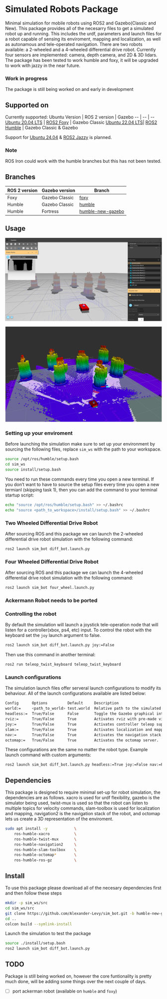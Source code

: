# Simulated Robots Package 
Minimal simulation for mobile robots using ROS2 and Gazebo(Classic and New). This package provides all of the necesarry files to get a simulated robot up and running. This includes the urdf, parameters and launch files for a robot capable of sensing its enviroment, mapping and localization, as well as autonamous and tele-operated navigation. There are two robots available: a 2-wheeled and a 4-wheeled differential drive robot. Currently four sensors are implemented: camera, depth camera, and 2D & 3D lidars. The package has been tested to work humble and foxy, it will be upgraded to work with jazzy in the near future. 

### Work in progress
The package is still being worked on and early in development

## Supported on
Currently supported:
Ubuntu Version | ROS 2 version | Gazebo
-- | -- | -- 
[Ubuntu 20.04 LTS](https://releases.ubuntu.com/focal/) | [ROS2 Foxy](https://docs.ros.org/en/foxy/Installation.html) | Gazebo Classic 
[Ubuntu 22.04 LTS](https://releases.ubuntu.com/jammy/)| [ROS2 Humble](https://docs.ros.org/en/rolling/Releases/Release-Humble-Hawksbill.html) | Gazebo Classic & Gazebo

Support for [Ubuntu 24.04](https://releases.ubuntu.com/noble/) & [ROS2 Jazzy](https://docs.ros.org/en/jazzy/Installation.html) is planned.


### Note
ROS Iron could work with the humble branches but this has not been tested.

## Branches
ROS 2 version | Gazebo version | Branch 
-- | -- | -- 
Foxy | Gazebo Classic | [foxy](https://github.com/Alexander-Levy/sim_bot/tree/foxy) 
Humble | Gazebo Classic | [humble](https://github.com/Alexander-Levy/sim_bot/tree/humble) 
Humble | Fortress | [humble-new-gazebo](https://github.com/Alexander-Levy/sim_bot/tree/humble-new-gazebo) 

## Usage
![alt text](https://github.com/Alexander-Levy/sim_bot/blob/humble-new-gazebo/media/new_gazebo_sim.png "Gazebo Simulation")

![alt text](https://github.com/Alexander-Levy/sim_bot/blob/humble-new-gazebo/media/simulation_sample.png "ROS Visualizer")

### Setting up your enviroment 
Before launching the simulation make sure to set up your environment by sourcing the following files, replace `sim_ws` with the path to your workspace.
```bash
source /opt/ros/humble/setup.bash
cd sim_ws                           
source install/setup.bash
```

You need to run these commands every time you open a new terminal. If you don’t want to have to source the setup files every time you open a new termianl (skipping task 1), then you can add the command to your terminal startup script: 
```bash
echo "source /opt/ros/humble/setup.bash" >> ~/.bashrc
echo "source <path_to_workspace>/install/setup.bash" >> ~/.bashrc
```

### Two Wheeled Differential Drive Robot
After sourcing ROS and this package we can launch the 2-wheeled differential drive robot simulation with the following command:
```bash
ros2 launch sim_bot diff_bot.launch.py 
```

### Four Wheeled Differential Drive Robot  
After sourcing ROS and this package we can launch the 4-wheeled differential drive robot simulation with the following command:
```bash
ros2 launch sim_bot four_wheel.launch.py 
```

### Ackermann Robot needs to be ported

### Controlling the robot
By default the simulation will launch a joystick tele-operation node that will listen for a controller(xbox, ps4, etc) input. To control the robot with the keyboard set the `joy` launch argument to false.
```bash
ros2 launch sim_bot diff_bot.launch.py joy:=False
```

Then use this command in another terminal:
```bash
ros2 run teleop_twist_keyboard teleop_twist_keyboard 
```

### Launch configurations
The simulation launch files offer serveral launch configurations to modify its behaviour. All of the launch configurations available are listed below:
```bash
Config      Options         Default     Description
world:=     <path_to_world> test.world  Relative path to the simulated world.
headless:=  True/False      False       Toggle the Gazebo graphical interface. 
rviz:=      True/False      True        Activates rviz with pre-made view.
joy:=       True/False      True        Activates controller teleop support.
slam:=      True/False      True        Activates localization and mapping.
nav:=       True/False      True        Activates the navigation stack.
octomap:=   True/False      True        Activates the octomap server.
```

These configurations are the same no matter the robot type. Example launch command with custom arguments:
```bash 
ros2 launch sim_bot diff_bot.launch.py headless:=True joy:=False nav:=False
```


## Dependencies
This package is designed to require minimal set-up for robot simulation, the dependencies are as follows. xacro is used for urdf flexibility, gazebo is the simulator being used, twist-mux is used so that the robot can listen to multiple topics for velocity commands, slam-toolbox is used for localization and mapping, navigation2 is the navigation stack of the robot, and octomap lets us create a 3D representation of the enviroment.
```bash
sudo apt install -y            \
    ros-humble-xacro           \
    ros-humble-twist-mux       \
    ros-humble-navigation2     \
    ros-humble-slam-toolbox    \
    ros-humble-octomap*        \
    ros-humble-ros-gz          \ 
```


## Install
To use this package please download all of the necesary dependencies first and then follow these steps
```bash
mkdir -p sim_ws/src
cd sim_ws/src
git clone https://github.com/Alexander-Levy/sim_bot.git -b humble-new-gazebo
cd ..
colcon build --symlink-install
```
Launch the simulation to test the package
```bash
source ./install/setup.bash
ros2 launch sim_bot diff_bot.launch.py 
```


## TODO 
Package is still being worked on, however the core funtionality is pretty much done, will be adding some things over the next couple of days.
 - [ ] port ackerman robot (available on `humble` and `foxy`)
